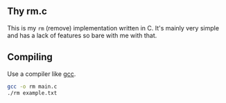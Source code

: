 ## Thy rm.c

This is my `rm` (remove) implementation written in C.
It's mainly very simple and has a lack of features so bare with me with that.

## Compiling

Use a compiler like [gcc](https://gcc.gnu.org/).

```bash
gcc -o rm main.c
./rm example.txt
```
